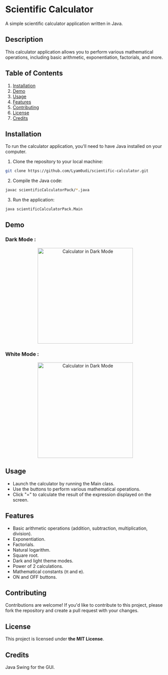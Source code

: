 # Scientific Calculator

A simple scientific calculator application written in Java.

## Description

This calculator application allows you to perform various mathematical operations, including basic arithmetic, exponentiation, factorials, and more.

## Table of Contents

1. [Installation](#installation)
2. [Demo](#demo)
3. [Usage](#usage)
4. [Features](#features)
5. [Contributing](#contributing)
6. [License](#license)
7. [Credits](#credits)

## Installation

To run the calculator application, you'll need to have Java installed on your computer.

1. Clone the repository to your local machine:

```bash
git clone https://github.com/Lyam0udi/scientific-calculator.git
```

2. Compile the Java code:

```bash
javac scientificCalculatorPack/*.java
```

3. Run the application:

```bash
java scientificCalculatorPack.Main
```

## Demo

### Dark Mode :
<p align="center">
  <img src="https://github.com/Lyam0udi/scientificCalculator/assets/67929106/f4f7b731-11c3-42eb-9212-6450d786ec83" alt="Calculator in Dark Mode" width="300" height="auto">
</p>

### White Mode : 
<p align="center">
  <img src="https://github.com/Lyam0udi/scientificCalculator/assets/67929106/ebc3881b-a3d0-48f7-a759-3c0bbc605774" alt="Calculator in Dark Mode" width="300" height="auto">
</p>

## Usage
- Launch the calculator by running the Main class.
- Use the buttons to perform various mathematical operations.
- Click "=" to calculate the result of the expression displayed on the screen.

## Features

- Basic arithmetic operations (addition, subtraction, multiplication, division).
- Exponentiation.
- Factorials.
- Natural logarithm.
- Square root.
- Dark and light theme modes.
- Power of 2 calculations.
- Mathematical constants (π and e).
- ON and OFF buttons.

## Contributing

Contributions are welcome! If you'd like to contribute to this project, please fork the repository and create a pull request with your changes.

## License

This project is licensed under **the MIT License**.

## Credits
Java Swing for the GUI.
